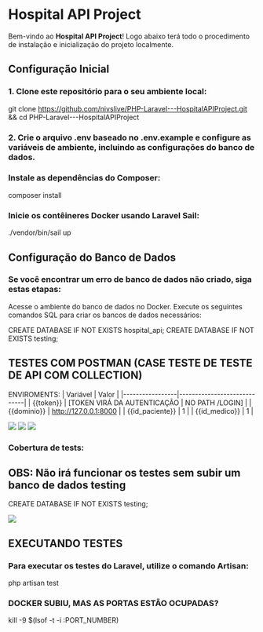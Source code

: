 # Hospital API Project

Bem-vindo ao **Hospital API Project**! Logo abaixo terá todo o procedimento de instalação e inicialização do projeto localmente.

## Configuração Inicial

### 1. Clone este repositório para o seu ambiente local:
git clone https://github.com/nivslive/PHP-Laravel---HospitalAPIProject.git &&
cd PHP-Laravel---HospitalAPIProject

### 2. Crie o arquivo .env baseado no .env.example e configure as variáveis de ambiente, incluindo as configurações do banco de dados.

### Instale as dependências do Composer:
composer install


### Inicie os contêineres Docker usando Laravel Sail:
./vendor/bin/sail up

## Configuração do Banco de Dados

### Se você encontrar um erro de banco de dados não criado, siga estas etapas:

Acesse o ambiente do banco de dados no Docker.
Execute os seguintes comandos SQL para criar os bancos de dados necessários:

CREATE DATABASE IF NOT EXISTS hospital_api;
CREATE DATABASE IF NOT EXISTS testing;


## TESTES COM POSTMAN (CASE TESTE DE TESTE DE API COM COLLECTION)

ENVIROMENTS:
| Variável        | Valor                       |
|-----------------|-----------------------------|
| {{token}}       | [TOKEN VIRÁ DA AUTENTICAÇÃO |
                     NO PATH /LOGIN]            |
| {{dominio}}     | http://127.0.0.1:8000       |
| {{id_paciente}} | 1                           |
| {{id_medico}}   | 1                           |


<img src="https://img001.prntscr.com/file/img001/Le86X_NXSTiChbkRrML3kA.png">
<img src="https://img001.prntscr.com/file/img001/L084t_oZQi2UJv5qi_Ihhg.png">
<img src="https://img001.prntscr.com/file/img001/kYRWF3biQjiuZMDaYAZOyg.png">

### Cobertura de tests:

## OBS: Não irá funcionar os testes sem subir um banco de dados testing
CREATE DATABASE IF NOT EXISTS testing;


<img src="https://img001.prntscr.com/file/img001/YL0F2u1MQxmNycXj0EZNGg.png">


## EXECUTANDO TESTES 
### Para executar os testes do Laravel, utilize o comando Artisan:

php artisan test


### DOCKER SUBIU, MAS AS PORTAS ESTÃO OCUPADAS?
kill -9 $(lsof -t -i :PORT_NUMBER)
